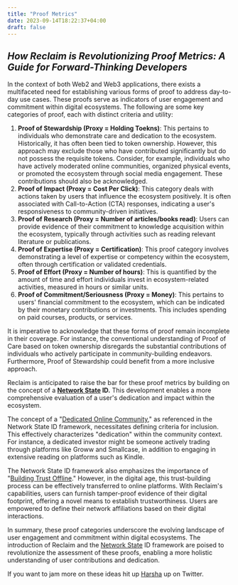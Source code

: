 ```yaml
---
title: "Proof Metrics"
date: 2023-09-14T18:22:37+04:00
draft: false
---
```


## _How Reclaim is Revolutionizing Proof Metrics: A Guide for Forward-Thinking Developers_

In the context of both Web2 and Web3 applications, there exists a multifaceted need for establishing various forms of proof to address day-to-day use cases. These proofs serve as indicators of user engagement and commitment within digital ecosystems. The following are some key categories of proof, each with distinct criteria and utility:
1. **Proof of Stewardship (Proxy = Holding Toekns)**: This pertains to individuals who demonstrate care and dedication to the ecosystem. Historically, it has often been tied to token ownership. However, this approach may exclude those who have contributed significantly but do not possess the requisite tokens. Consider, for example, individuals who have actively moderated online communities, organized physical events, or promoted the ecosystem through social media engagement. These contributions should also be acknowledged.
2. **Proof of Impact (Proxy = Cost Per Click)**: This category deals with actions taken by users that influence the ecosystem positively. It is often associated with Call-to-Action (CTA) responses, indicating a user's responsiveness to community-driven initiatives.
3. **Proof of Research (Proxy = Number of articles/books read)**: Users can provide evidence of their commitment to knowledge acquisition within the ecosystem, typically through activities such as reading relevant literature or publications.
4. **Proof of Expertise (Proxy = Certification)**: This proof category involves demonstrating a level of expertise or competency within the ecosystem, often through certification or validated credentials.
5. **Proof of Effort (Proxy = Number of hours)**: This is quantified by the amount of time and effort individuals invest in ecosystem-related activities, measured in hours or similar units.
6. **Proof of Commitment/Seriousness (Proxy = Money)**: This pertains to users' financial commitment to the ecosystem, which can be indicated by their monetary contributions or investments. This includes spending on paid courses, products, or services.

It is imperative to acknowledge that these forms of proof remain incomplete in their coverage. For instance, the conventional understanding of Proof of Care based on token ownership disregards the substantial contributions of individuals who actively participate in community-building endeavors. Furthermore, Proof of Stewardship could benefit from a more inclusive approach.

Reclaim is anticipated to raise the bar for these proof metrics by building on the concept of a **[Network State](https://thenetworkstate.com/) ID.** This development enables a more comprehensive evaluation of a user's dedication and impact within the ecosystem.

The concept of a "[Dedicated Online Community](https://thenetworkstate.com/the-network-state-in-one-thousand-words#:~:text=dedicated%20online%20community)," as referenced in the Network State ID framework, necessitates defining criteria for inclusion. This effectively characterizes "dedication" within the community context. For instance, a dedicated investor might be someone actively trading through platforms like Groww and Smallcase, in addition to engaging in extensive reading on platforms such as Kindle.

The Network State ID framework also emphasizes the importance of "[Building Trust Offline](https://thenetworkstate.com/the-network-state-in-one-thousand-words#:~:text=a%20common%20cause.-,Build%20trust%20offline,-and%20a%20cryptoeconomy)." However, in the digital age, this trust-building process can be effectively transferred to online platforms. With Reclaim's capabilities, users can furnish tamper-proof evidence of their digital footprint, offering a novel means to establish trustworthiness. Users are empowered to define their network affiliations based on their digital interactions.

In summary, these proof categories underscore the evolving landscape of user engagement and commitment within digital ecosystems. The introduction of Reclaim and the [Network State](https://thenetworkstate.com/) ID framework are poised to revolutionize the assessment of these proofs, enabling a more holistic understanding of user contributions and dedication.

If you want to jam more on these ideas hit up [Harsha](https://twitter.com/HarshaKaramchat) up on Twitter.


